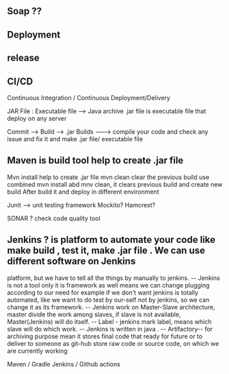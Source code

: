 ## Soap ??


## Deployment 
## release 

## CI/CD

Continuous Integration / Continuous Deployment/Delivery

JAR File : Executable file --> Java archive
.jar file is executable file that deploy on any server

Commit --> Build --> .jar 
Builds ---> compile your code and check any issue and fix it and make .jar file/ executable file

## Maven is build tool help to create .jar file
Mvn install help to create .jar file
mvn clean clear the previous build 
use combined mvn install abd mnv clean, it clears previous build and create new build 
After build it and deploy in different environment

Junit --> unit testing framework
Mockito?
Hamcrest?

SONAR ? check code quality tool

## Jenkins ? is platform to automate your code like make build , test it, make .jar file . We can use different software on Jenkins
   platform, but we have to tell all the things by manually to jenkins. 
-- Jenkins is not a tool only it is framework as well means we can change plugging according to our need
   for example if we don't want jenkins is totally automated, like we  want to do test by our-self not by jenkins, so we
   can change it as its framework.
-- Jenkins work on Master-Slave architecture, master divide the work among slaves, if slave is not available, Master(Jenkins)
   will do itself.
-- Label - jenkins mark label, means which slave will do which work.
-- Jenkins is written in java .
-- Artifactory-- for archiving purpose mean it stores final code that ready for future or to deliver to someone
   as git-hub store raw code or source code, on which we are currently working
   
Maven / Gradle
Jenkins / Github actions